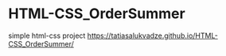 # HTML-CSS_OrderSummer
simple html-css project
https://tatiasalukvadze.github.io/HTML-CSS_OrderSummer/
